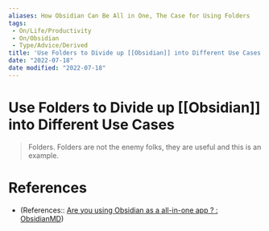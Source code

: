 ```yaml
---
aliases: How Obsidian Can Be All in One, The Case for Using Folders
tags:
 - On/Life/Productivity
 - On/Obsidian
 - Type/Advice/Derived
title: 'Use Folders to Divide up [[Obsidian]] into Different Use Cases'
date: "2022-07-18"
date modified: "2022-07-18"
---
```


# Use Folders to Divide up [[Obsidian]] into Different Use Cases
> Folders.
> Folders are not the enemy folks, they are useful and this is an example.
# References
- (References:: [Are you using Obsidian as a all-in-one app ? : ObsidianMD](https://www.reddit.com/r/ObsidianMD/comments/vxcom0/are_you_using_obsidian_as_a_allinone_app/?%24deep_link=true&correlation_id=3459ca17-58e0-45eb-97f7-2f22128adad6&post_fullname=t3_vxcom0&post_index=1&ref=email_digest&ref_campaign=email_digest&ref_source=email&utm_content=post_title&%243p=e_as&_branch_match_id=1064905018347456531&utm_medium=Email%20Amazon%20SES&_branch_referrer=H4sIAAAAAAAAA22Q3WrDMAyFnya7S9raSdMWyhiU3Y09glBjJRVzbOOftXv7KWt7N7Dh6DuWjvAl55AOq1UkYzg3GEJj2X2tdHitVKvDkQDTi0gfeWKHFkq0x8vSVem3Sr3LuV6vzaN%2F8LOAKPfznNgwuo%2BTFIJncjmJ%2FL5JsRaBkeDHFyiJ3QT%2B8VzSAAGtLOGdZIewZGiJaQ1RgGW5Sp9yLFSp7eBjJIuZvQM2wnXb7Qfc9HW3o3XddnSu9%2F3Y12pUaqN2aNBspS%2F4lGEs1jqcaRmn4bnX3WNn6CbGRkCkURTNyBYMT5TyHcKAc0Ce3P9u8iUO9PQEljzD4F2WjxD6F5M5W%2FoF3IC2VoMBAAA%3D))
